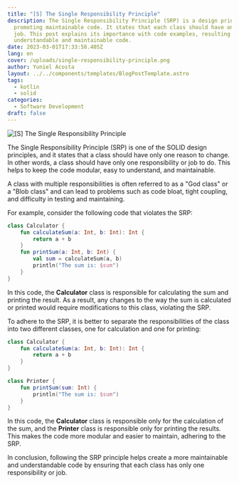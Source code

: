 ```yaml
---
title: "[S] The Single Responsibility Principle"
description: The Single Responsibility Principle (SRP) is a design principle
  promoting maintainable code. It states that each class should have only one
  job. This post explains its importance with code examples, resulting in more
  understandable and maintainable code.
date: 2023-03-01T17:33:58.405Z
lang: en
cover: /uploads/single-responsibility-principle.png
author: Yuniel Acosta
layout: ../../components/templates/BlogPostTemplate.astro
tags:
  - kotlin
  - solid
categories:
  - Software Development
draft: false
---
```


![[S] The Single Responsibility Principle](/uploads/single-responsibility-principle.png '[S] The Single Responsibility Principle')

The Single Responsibility Principle (SRP) is one of the SOLID design principles, and it states that a class should have only one reason to change. In other words, a class should have only one responsibility or job to do. This helps to keep the code modular, easy to understand, and maintainable.

A class with multiple responsibilities is often referred to as a "God class" or a "Blob class" and can lead to problems such as code bloat, tight coupling, and difficulty in testing and maintaining.

For example, consider the following code that violates the SRP:

```kotlin
class Calculator {
    fun calculateSum(a: Int, b: Int): Int {
        return a + b
    }
    fun printSum(a: Int, b: Int) {
        val sum = calculateSum(a, b)
        println("The sum is: $sum")
    }
}
```

In this code, the **Calculator** class is responsible for calculating the sum and printing the result. As a result, any changes to the way the sum is calculated or printed would require modifications to this class, violating the SRP.

To adhere to the SRP, it is better to separate the responsibilities of the class into two different classes, one for calculation and one for printing:

```kotlin
class Calculator {
    fun calculateSum(a: Int, b: Int): Int {
        return a + b
    }
}

class Printer {
    fun printSum(sum: Int) {
        println("The sum is: $sum")
    }
}
```

In this code, the **Calculator** class is responsible only for the calculation of the sum, and the **Printer** class is responsible only for printing the results. This makes the code more modular and easier to maintain, adhering to the SRP.

In conclusion, following the SRP principle helps create a more maintainable and understandable code by ensuring that each class has only one responsibility or job.
